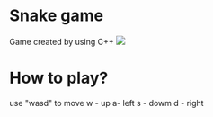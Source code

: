 # Snake game
Game created by using C++
![](https://i.ibb.co/VMW6sFB/snak.png)

# How to play?
use "wasd" to move
w - up
a- left
s - dowm
d - right
